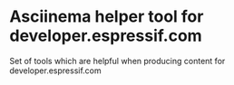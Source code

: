 # Asciinema helper tool for developer.espressif.com

Set of tools which are helpful when producing content for developer.espressif.com

